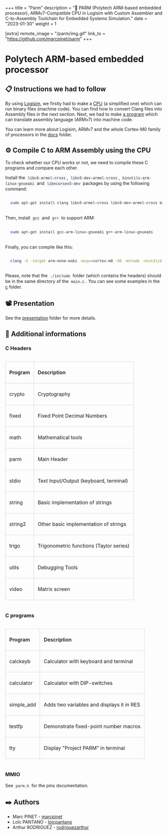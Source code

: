 +++
title = "Parm"
description = "🧀 PARM (Polytech ARM-based embedded processor), ARMv7-Compatible CPU in Logisim with Custom Assembler and C-to-Assembly Toolchain for Embedded Systems Simulation."
date = "2023-01-30"
weight = 1

[extra]
remote_image = "/parm/img.gif"
link_to = "https://github.com/marcpinet/parm"
+++

<style>
/* GitHub Alert Styles */
.github-alert {
    border-radius: 6px;
    margin: 16px 0;
    padding: 12px 16px;
    border-left: 4px solid;
}

.github-alert-note {
    background-color: #ddf4ff;
    border-color: #0969da;
}

.github-alert-tip {
    background-color: #dcfce7;
    border-color: #1a7f37;
}

.github-alert-important {
    background-color: #f3e8ff;
    border-color: #8250df;
}

.github-alert-warning {
    background-color: #fff8dc;
    border-color: #d1242f;
}

.github-alert-caution {
    background-color: #ffebee;
    border-color: #d1242f;
}

/* Table Wrapper */
.table-wrapper {
    overflow-x: auto;
    margin: 16px 0;
}

.table-wrapper table {
    width: 100%;
    border-collapse: collapse;
}

.table-wrapper th,
.table-wrapper td {
    border: 1px solid #d1d5da;
    padding: 8px 12px;
    text-align: left;
}

.table-wrapper th {
    font-weight: 600;
}

/* Video Styles */
video {
    max-width: 100%;
    height: auto;
    border-radius: 6px;
    margin: 16px 0;
}

/* Code Block Styles */
pre {
    background-color: #f6f8fa;
    border-radius: 6px;
    padding: 16px;
    overflow-x: auto;
    margin: 16px 0;
}

code {
    background-color: #f6f8fa;
    padding: 2px 4px;
    border-radius: 3px;
    font-family: 'SFMono-Regular', 'Monaco', 'Inconsolata', 'Liberation Mono', 'Consolas', monospace;
    font-size: 85%;
    color: #24292f;
}

pre code {
    background-color: transparent;
    padding: 0;
}

/* Dark mode support for inline code */
@media (prefers-color-scheme: dark) {
    pre {
        background-color: #161b22;
        color: #f0f6fc;
    }
    
    code {
        background-color: #21262d;
        color: #f0f6fc;
    }
    
    pre code {
        background-color: transparent;
        color: inherit;
    }
}
</style>

# Polytech ARM-based embedded processor

## 📋 Instructions we had to follow

By using [Logisim](https://github.com/marcpinet/parm/tree/main/proc/logisim/), we firstly had to make a [CPU](https://github.com/marcpinet/parm/tree/main/proc/) (a simplified one) which can run binary files (machine code). You can find how to convert Clang files into Assembly files in the next section. Next, we had to make [a program](https://github.com/marcpinet/parm/tree/main/asm/) which can translate assembly language (ARMv7) into machine code.

You can learn more about Logisim, ARMv7 and the whole Cortex-M0 family of processors in the [docs](https://github.com/marcpinet/parm/tree/main/docs/) folder.

## ⚙️ Compile C to ARM Assembly using the CPU

To check whether our CPU works or not, we need to compile these C programs and compare each other.

Install the `libc6-armel-cross`, `libc6-dev-armel-cross`, `binutils-arm-linux-gnueabi` and `libncurses5-dev` packages by using the following command:

```bash
sudo apt-get install clang libc6-armel-cross libc6-dev-armel-cross binutils-arm-linux-gnueabi libncurses5-dev
```

Then, install `gcc` and `g++` to support ARM:

```bash
sudo apt-get install gcc-arm-linux-gnueabi g++-arm-linux-gnueabi
```

Finally, you can compile like this:

```bash
clang -S -target arm-none-eabi -mcpu=cortex-m0 -O0 -mthumb -nostdlib -I./include main.c
```

Please, note that the `./include` folder (which contains the headers) should be in the same directory of the `main.c`.
You can see some examples in the [c](https://github.com/marcpinet/parm/tree/main/c/) folder.

## 📽️ Presentation

See the [presentation](https://github.com/marcpinet/parm/tree/main/presentation/) folder for more details.

## 🧾 Additional informations

### C Headers

<div class="table-wrapper">
<table>
<thead>
<tr><th><p>Program</p></th><th><p>Description</p></th></tr>
</thead>
<tbody>
<tr><td><p>crypto</p></td><td><p>Cryptography</p></td></tr>
<tr><td><p>fixed</p></td><td><p>Fixed Point Decimal Numbers</p></td></tr>
<tr><td><p>math</p></td><td><p>Mathematical tools</p></td></tr>
<tr><td><p>parm</p></td><td><p>Main Header</p></td></tr>
<tr><td><p>stdio</p></td><td><p>Text Input/Output (keyboard, terminal)</p></td></tr>
<tr><td><p>string</p></td><td><p>Basic implementation of strings</p></td></tr>
<tr><td><p>string2</p></td><td><p>Other basic implementation of strings</p></td></tr>
<tr><td><p>trigo</p></td><td><p>Trigonometric functions (Taylor series)</p></td></tr>
<tr><td><p>utils</p></td><td><p>Debugging Tools</p></td></tr>
<tr><td><p>video</p></td><td><p>Matrix screen</p></td></tr>
</tbody>
</table>
</div>

### C programs

<div class="table-wrapper">
<table>
<thead>
<tr><th><p>Program</p></th><th><p>Description</p></th></tr>
</thead>
<tbody>
<tr><td><p>calckeyb</p></td><td><p>Calculator with keyboard and terminal</p></td></tr>
<tr><td><p>calculator</p></td><td><p>Calculator with DIP-switches</p></td></tr>
<tr><td><p>simple_add</p></td><td><p>Adds two variables and displays it in RES</p></td></tr>
<tr><td><p>testfp</p></td><td><p>Demonstrate fixed-point number macros</p></td></tr>
<tr><td><p>tty</p></td><td><p>Display "Project PARM" in terminal</p></td></tr>
</tbody>
</table>
</div>

### MMIO

See `parm.h` for the pins documentation.

## ✒️ Authors

* Marc PINET - [marcpinet](https://github.com/marcpinet)
* Loïc PANTANO - [loicpantano](https://github.com/loicpantano)
* Arthur RODRIGUEZ - [rodriguezarthur](https://github.com/rodriguezarthur)